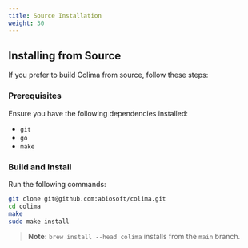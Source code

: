 ```yaml
---
title: Source Installation
weight: 30
---
```


## Installing from Source

If you prefer to build Colima from source, follow these steps:

### Prerequisites

Ensure you have the following dependencies installed:

- `git`
- `go`
- `make`

### Build and Install

Run the following commands:

```bash
git clone git@github.com:abiosoft/colima.git
cd colima
make
sudo make install
```

> **Note:** `brew install --head colima` installs from the `main` branch.
